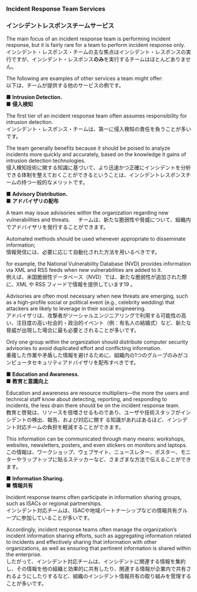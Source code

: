 ### Incident Response Team Services
### インシデントレスポンスチームサービス

The main focus of an incident response team is performing incident response, but it is fairly rare for a team to perform incident response only.  
 インシデント・レスポンス・チームの主な焦点はインシデント・レスポンスの実行ですが、インシデント・レスポンス**のみ**を実行するチームはほとんどありません。 

The following are examples of other services a team might offer:  
以下は、チームが提供する他のサービスの例です。 

■ **Intrusion Detection.**  
■ **侵入検知**  

 The first tier of an incident response team often assumes responsibility for intrusion detection.  
 インシデント・レスポンス・チームは、第一に侵入検知の責任を負うことが多いです。  

 The team generally benefits because it should be poised to analyze incidents more quickly and accurately, based on the knowledge it gains of intrusion detection technologies.   
 侵入検知技術に関する知識に基づいて、より迅速かつ正確にインシデントを分析できる体制を整えておくことができるということは、インシデントレスポンスチームの持つ一般的なメリットです。

■ **Advisory Distribution.**  
■ **アドバイザリの配布**  

 A team may issue advisories within the organization regarding new vulnerabilities and threats.  　
  チームは、新たな脆弱性や脅威について、組織内でアドバイザリを発行することができます。  

 Automated methods should be used whenever appropriate to disseminate information;  
  情報発信には、必要に応じて自動化された方法を用いるべきです。  
 
 for example, the National Vulnerability Database (NVD) provides information via XML and RSS feeds when new vulnerabilities are added to it.  
 例えば、米国脆弱性データベース（NVD）では、新たな脆弱性が追加された際に、XML や RSS フィードで情報を提供しています19 。
 
 Advisories are often most necessary when new threats are emerging, such as a high-profile social or political event (e.g., celebrity wedding) that attackers are likely to leverage in their social engineering.  
 アドバイザリは、攻撃者がソーシャルエンジニアリングで利用する可能性の高い、注目度の高い社会的・政治的イベント（例：有名人の結婚式）など、新たな脅威が出現した場合に最も必要とされることが多いです。
 
 Only one group within the organization should distribute computer security advisories to avoid duplicated effort and conflicting information.   
 重複した作業や矛盾した情報を避けるために、組織内の1つのグループのみがコンピュータセキュリティアドバイザリを配布すべきです。

■ **Education and Awareness.**  
■ **教育と意識向上**  

 Education and awareness are resource multipliers—the more the users and technical staff know about detecting, reporting, and responding to incidents, the less drain there should be on the incident response team.  
 教育と啓発は、リソースを倍増させるものであり、ユーザや技術スタッフがインシデントの検出、報告、および対応に関す る知識があればあるほど、インシデント対応チームの負担を軽減することができます。 
 
 This information can be communicated through many means: workshops, websites, newsletters, posters, and even stickers on monitors and laptops.  
この情報は、ワークショップ、ウェブサイト、ニュースレター、ポスター、モニターやラップトップに貼るステッカーなど、さまざまな方法で伝えることができます。

■ **Information Sharing.**  
■ **情報共有**  

Incident response teams often participate in information sharing groups, such as ISACs or regional partnerships.  
インシデント対応チームは、ISACや地域パートナーシップなどの情報共有グループに参加していることが多いです。 

Accordingly, incident response teams often manage the organization’s incident information sharing efforts, such as aggregating information related to incidents and effectively sharing that information with other organizations, as well as ensuring that pertinent information is shared within the enterprise.  
したがって、インシデント対応チームは、インシデントに関連する情報を集約し、その情報を他の組織と効果的に共有したり、関連する情報が企業内で共有されるようにしたりするなど、組織のインシデント情報共有の取り組みを管理することが多いです。